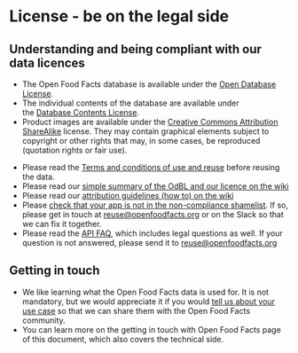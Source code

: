 # License - be on the legal side

## Understanding and being compliant with our data licences

-   The Open Food Facts database is available under the [Open Database License](https://opendatacommons.org/licenses/odbl/1.0/).
-   The individual contents of the database are available under the [Database Contents License](https://opendatacommons.org/licenses/dbcl/1.0/).
-   Product images are available under the [Creative Commons Attribution ShareAlike](https://creativecommons.org/licenses/by-sa/3.0/deed.en) license. They may contain graphical elements subject to copyright or other rights that may, in some cases, be reproduced (quotation rights or fair use).

* Please read the [Terms and conditions of use and reuse](https://world.openfoodfacts.org/terms-of-use) before reusing the data.
* Please read our [simple summary of the OdBL and our licence on the wiki](https://wiki.openfoodfacts.org/ODBL_License)
* Please read our [attribution guidelines (how to) on the wiki](https://wiki.openfoodfacts.org/ODBL_License)
* Please [check that your app is not in the non-compliance shamelist](https://wiki.openfoodfacts.org/ODBL_non-compliance). If so, please get in touch at [reuse@openfoodfacts.org](mailto:reuse@openfoodfacts.org) or on the Slack so that we can fix it together.
* Please read the [API FAQ](https://support.openfoodfacts.org/help/en-gb/12-api), which includes legal questions as well. If your question is not answered, please send it to [reuse@openfoodfacts.org](mailto:reuse@openfoodfacts.org)

## Getting in touch

* We like learning what the Open Food Facts data is used for. It is not mandatory, but we would appreciate it if you would [tell us about your use case](mailto:reuse@openfoodfacts.org) so that we can share them with the Open Food Facts community.
* You can learn more on the getting in touch with Open Food Facts page of this document, which also covers the technical side.
